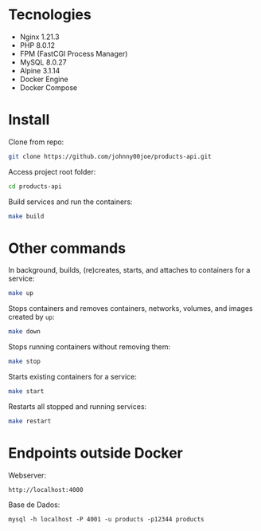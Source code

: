 # Tecnologies

- Nginx 1.21.3
- PHP 8.0.12
- FPM (FastCGI Process Manager)
- MySQL 8.0.27
- Alpine 3.1.14
- Docker Engine
- Docker Compose

# Install

Clone from repo:

```sh
git clone https://github.com/johnny00joe/products-api.git
```

Access project root folder:

```sh
cd products-api
```

Build services and run the containers:

```sh
make build
```

# Other commands

In background, builds, (re)creates, starts, and attaches to containers for a service:

```sh
make up
```

Stops containers and removes containers, networks, volumes, and images created by `up`:

```sh
make down
```

Stops running containers without removing them:

```sh
make stop
```

Starts existing containers for a service:

```sh
make start
```

Restarts all stopped and running services:

```sh
make restart
```

# Endpoints outside Docker

Webserver:

```
http://localhost:4000
```

Base de Dados:

```
mysql -h localhost -P 4001 -u products -p12344 products
```

